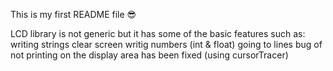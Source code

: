 This is my first README file 😎

LCD library is not generic but it has some of the basic features such as:
writing strings
clear screen
writig numbers (int & float)
going to lines
bug of not printing on the display area has been fixed (using cursorTracer)






